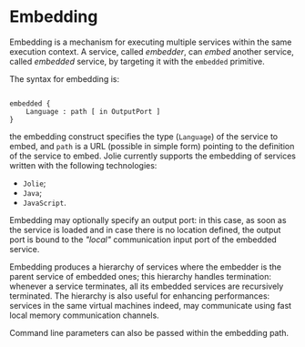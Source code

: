 # Embedding

Embedding is a mechanism for executing multiple services within the same execution context. A service, called _embedder_, can _embed_ another service, called _embedded_ service, by targeting it with the `embedded` primitive.

The syntax for embedding is:

```text

embedded {
    Language : path [ in OutputPort ]
}
```

the embedding construct specifies the type \(`Language`\) of the service to embed, and `path` is a URL \(possible in simple form\) pointing to the definition of the service to embed. Jolie currently supports the embedding of services written with the following technologies: 

* `Jolie`;
* `Java`;
* `JavaScript`.

Embedding may optionally specify an output port: in this case, as soon as the service is loaded and in case there is no location defined, the output port is bound to the _"local"_ communication input port of the embedded service. 

Embedding produces a hierarchy of services where the embedder is the parent service of embedded ones; this hierarchy handles termination: whenever a service terminates, all its embedded services are recursively terminated. The hierarchy is also useful for enhancing performances: services in the same virtual machines indeed, may communicate using fast local memory communication channels.

Command line parameters can also be passed within the embedding path. 

